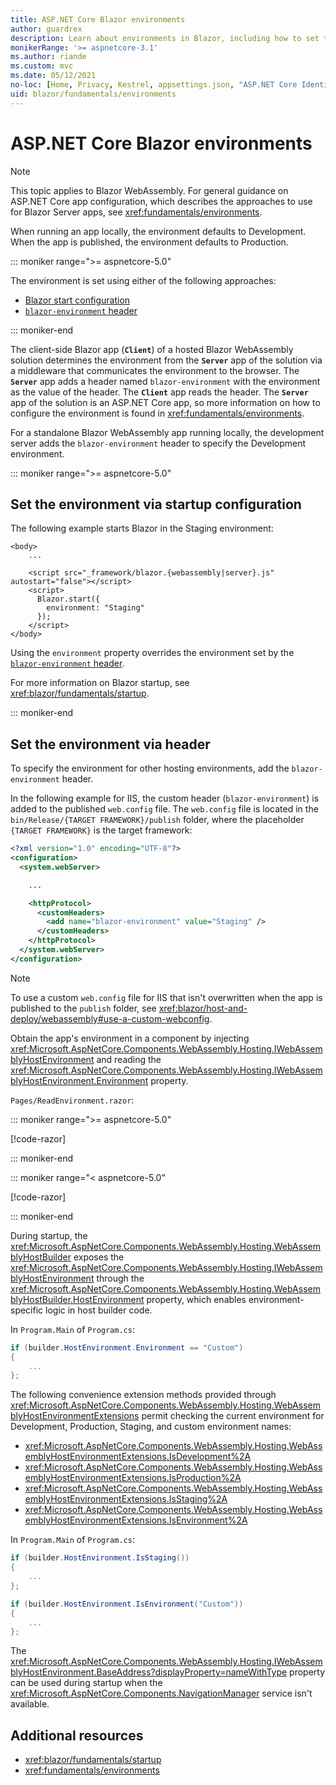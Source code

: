 ```yaml
---
title: ASP.NET Core Blazor environments
author: guardrex
description: Learn about environments in Blazor, including how to set the environment.
monikerRange: '>= aspnetcore-3.1'
ms.author: riande
ms.custom: mvc
ms.date: 05/12/2021
no-loc: [Home, Privacy, Kestrel, appsettings.json, "ASP.NET Core Identity", cookie, Cookie, Blazor, "Blazor Server", "Blazor WebAssembly", "Identity", "Let's Encrypt", Razor, SignalR, Development, Staging, Production]
uid: blazor/fundamentals/environments
---
```

# ASP.NET Core Blazor environments

> [!NOTE]
> This topic applies to Blazor WebAssembly. For general guidance on ASP.NET Core app configuration, which describes the approaches to use for Blazor Server apps, see <xref:fundamentals/environments>.

When running an app locally, the environment defaults to Development. When the app is published, the environment defaults to Production.

::: moniker range=">= aspnetcore-5.0"

The environment is set using either of the following approaches:

* [Blazor start configuration](#set-the-environment-via-startup-configuration)
* [`blazor-environment` header](#set-the-environment-via-header)

::: moniker-end

The client-side Blazor app (**`Client`**) of a hosted Blazor WebAssembly solution determines the environment from the **`Server`** app of the solution via a middleware that communicates the environment to the browser. The **`Server`** app adds a header named `blazor-environment` with the environment as the value of the header. The **`Client`** app reads the header. The **`Server`** app of the solution is an ASP.NET Core app, so more information on how to configure the environment is found in <xref:fundamentals/environments>.

For a standalone Blazor WebAssembly app running locally, the development server adds the `blazor-environment` header to specify the Development environment.

::: moniker range=">= aspnetcore-5.0"

## Set the environment via startup configuration

The following example starts Blazor in the Staging environment:

```cshtml
<body>
    ...

    <script src="_framework/blazor.{webassembly|server}.js" autostart="false"></script>
    <script>
      Blazor.start({
        environment: "Staging"
      });
    </script>
</body>
```

Using the `environment` property overrides the environment set by the [`blazor-environment` header](#set-the-environment-via-header).

For more information on Blazor startup, see <xref:blazor/fundamentals/startup>.

::: moniker-end

## Set the environment via header

To specify the environment for other hosting environments, add the `blazor-environment` header.

In the following example for IIS, the custom header (`blazor-environment`) is added to the published `web.config` file. The `web.config` file is located in the `bin/Release/{TARGET FRAMEWORK}/publish` folder, where the placeholder `{TARGET FRAMEWORK}` is the target framework:

```xml
<?xml version="1.0" encoding="UTF-8"?>
<configuration>
  <system.webServer>

    ...

    <httpProtocol>
      <customHeaders>
        <add name="blazor-environment" value="Staging" />
      </customHeaders>
    </httpProtocol>
  </system.webServer>
</configuration>
```

> [!NOTE]
> To use a custom `web.config` file for IIS that isn't overwritten when the app is published to the `publish` folder, see <xref:blazor/host-and-deploy/webassembly#use-a-custom-webconfig>.

Obtain the app's environment in a component by injecting <xref:Microsoft.AspNetCore.Components.WebAssembly.Hosting.IWebAssemblyHostEnvironment> and reading the <xref:Microsoft.AspNetCore.Components.WebAssembly.Hosting.IWebAssemblyHostEnvironment.Environment> property.

`Pages/ReadEnvironment.razor`:

::: moniker range=">= aspnetcore-5.0"

[!code-razor[](~/blazor/common/samples/5.x/BlazorSample_WebAssembly/Pages/environments/ReadEnvironment.razor?highlight=3,7)]

::: moniker-end

::: moniker range="< aspnetcore-5.0"

[!code-razor[](~/blazor/common/samples/3.x/BlazorSample_WebAssembly/Pages/environments/ReadEnvironment.razor?highlight=3,7)]

::: moniker-end

During startup, the <xref:Microsoft.AspNetCore.Components.WebAssembly.Hosting.WebAssemblyHostBuilder> exposes the <xref:Microsoft.AspNetCore.Components.WebAssembly.Hosting.IWebAssemblyHostEnvironment> through the <xref:Microsoft.AspNetCore.Components.WebAssembly.Hosting.WebAssemblyHostBuilder.HostEnvironment> property, which enables environment-specific logic in host builder code.

In `Program.Main` of `Program.cs`:

```csharp
if (builder.HostEnvironment.Environment == "Custom")
{
    ...
};
```

The following convenience extension methods provided through <xref:Microsoft.AspNetCore.Components.WebAssembly.Hosting.WebAssemblyHostEnvironmentExtensions> permit checking the current environment for Development, Production, Staging, and custom environment names:

* <xref:Microsoft.AspNetCore.Components.WebAssembly.Hosting.WebAssemblyHostEnvironmentExtensions.IsDevelopment%2A>
* <xref:Microsoft.AspNetCore.Components.WebAssembly.Hosting.WebAssemblyHostEnvironmentExtensions.IsProduction%2A>
* <xref:Microsoft.AspNetCore.Components.WebAssembly.Hosting.WebAssemblyHostEnvironmentExtensions.IsStaging%2A>
* <xref:Microsoft.AspNetCore.Components.WebAssembly.Hosting.WebAssemblyHostEnvironmentExtensions.IsEnvironment%2A>

In `Program.Main` of `Program.cs`:

```csharp
if (builder.HostEnvironment.IsStaging())
{
    ...
};

if (builder.HostEnvironment.IsEnvironment("Custom"))
{
    ...
};
```

The <xref:Microsoft.AspNetCore.Components.WebAssembly.Hosting.IWebAssemblyHostEnvironment.BaseAddress?displayProperty=nameWithType> property can be used during startup when the <xref:Microsoft.AspNetCore.Components.NavigationManager> service isn't available.

## Additional resources

* <xref:blazor/fundamentals/startup>
* <xref:fundamentals/environments>
